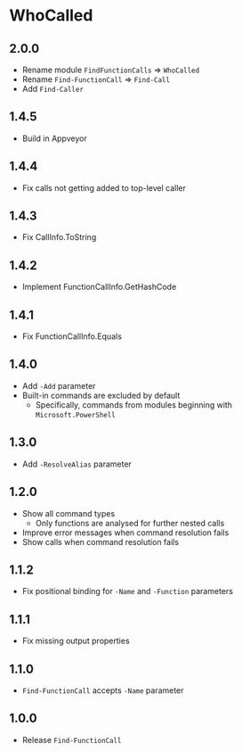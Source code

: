 # WhoCalled

## 2.0.0

- Rename module `FindFunctionCalls` => `WhoCalled`
- Rename `Find-FunctionCall` => `Find-Call`
- Add `Find-Caller`

## 1.4.5

- Build in Appveyor

## 1.4.4

- Fix calls not getting added to top-level caller

## 1.4.3

- Fix CallInfo.ToString

## 1.4.2

- Implement FunctionCallInfo.GetHashCode

## 1.4.1

- Fix FunctionCallInfo.Equals

## 1.4.0

- Add `-Add` parameter
- Built-in commands are excluded by default
    - Specifically, commands from modules beginning with `Microsoft.PowerShell`

## 1.3.0

- Add `-ResolveAlias` parameter

## 1.2.0

- Show all command types
    - Only functions are analysed for further nested calls
- Improve error messages when command resolution fails
- Show calls when command resolution fails

## 1.1.2

- Fix positional binding for `-Name` and `-Function` parameters

## 1.1.1

- Fix missing output properties

## 1.1.0

- `Find-FunctionCall` accepts `-Name` parameter

## 1.0.0

- Release `Find-FunctionCall`
